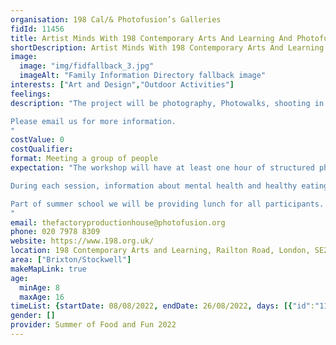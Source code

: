```yaml
---
organisation: 198 Cal/& Photofusion’s Galleries
fidId: 11456
title: Artist Minds With 198 Contemporary Arts And Learning And Photofusion
shortDescription: Artist Minds With 198 Contemporary Arts And Learning And Photofusion + description
image:
  image: "img/fidfallback_3.jpg"
  imageAlt: "Family Information Directory fallback image"
interests: ["Art and Design","Outdoor Activities"]
feelings:
description: "The project will be photography, Photowalks, shooting in a photography studio, T-shirt design and art and crafts.

Please email us for more information. 
"
costValue: 0
costQualifier: 
format: Meeting a group of people
expectation: "The workshop will have at least one hour of structured physical activity through photgraphy, games etc.  These workshops aim to demonstrate how creativity can be used to improve health and wellbeing by using photography and graphics as the primary tool. Each session, a different artistic technique will be demonstrated and practised, so that participants can experience a range of skills to try out.  

During each session, information about mental health and healthy eating will be presented and discussed in the group, whilst undertaking the activity which will allow for a space where participants can be creative, social and share ideas. 

Part of summer school we will be providing lunch for all participants. 
"
email: thefactoryproductionhouse@photofusion.org
phone: 020 7978 8309
website: https://www.198.org.uk/
location: 198 Contemporary Arts and Learning, Railton Road, London, SE24 0JT
area: ["Brixton/Stockwell"]
makeMapLink: true
age:
  minAge: 8
  maxAge: 16
timeList: {startDate: 08/08/2022, endDate: 26/08/2022, days: [{"id":"11456","fis_provider_name":"Artist Minds With 198 Contemporary Arts And Learning And Photofusion","day":"Monday","start_time":"11:00 AM","end_time":"3:30 PM"},{"id":"11456","fis_provider_name":"Artist Minds With 198 Contemporary Arts And Learning And Photofusion","day":"Tuesday","start_time":"11:00 AM","end_time":"3:30 PM"},{"id":"11456","fis_provider_name":"Artist Minds With 198 Contemporary Arts And Learning And Photofusion","day":"Wednesday","start_time":"11:00 AM","end_time":"3:30 PM"},{"id":"11456","fis_provider_name":"Artist Minds With 198 Contemporary Arts And Learning And Photofusion","day":"Thursday","start_time":"11:00 AM","end_time":"3:30 PM"},{"id":"11456","fis_provider_name":"Artist Minds With 198 Contemporary Arts And Learning And Photofusion","day":"Friday","start_time":"11:00 AM","end_time":"3:30 PM"}] }
gender: []
provider: Summer of Food and Fun 2022
---
```


